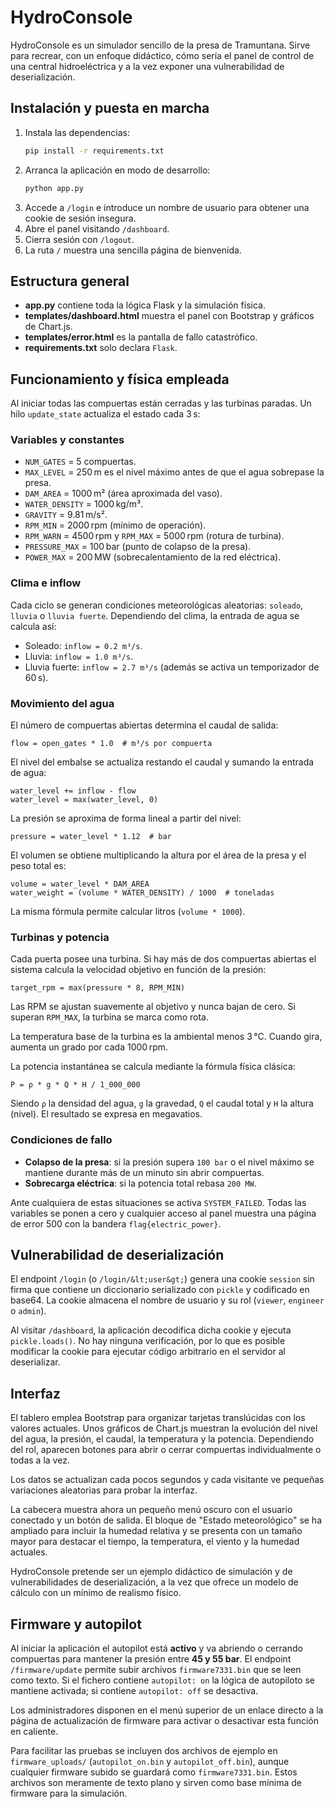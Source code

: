# HydroConsole

HydroConsole es un simulador sencillo de la presa de Tramuntana. Sirve para recrear, con un enfoque didáctico, cómo sería el panel de control de una central hidroeléctrica y a la vez exponer una vulnerabilidad de deserialización.

## Instalación y puesta en marcha
1. Instala las dependencias:
   ```bash
   pip install -r requirements.txt
   ```
2. Arranca la aplicación en modo de desarrollo:
   ```bash
   python app.py
   ```
3. Accede a `/login` e introduce un nombre de usuario para obtener una cookie de sesión insegura.
4. Abre el panel visitando `/dashboard`.
5. Cierra sesión con `/logout`.
6. La ruta `/` muestra una sencilla página de bienvenida.

## Estructura general
- **app.py** contiene toda la lógica Flask y la simulación física.
- **templates/dashboard.html** muestra el panel con Bootstrap y gráficos de Chart.js.
- **templates/error.html** es la pantalla de fallo catastrófico.
- **requirements.txt** solo declara `Flask`.

## Funcionamiento y física empleada
Al iniciar todas las compuertas están cerradas y las turbinas paradas. Un hilo `update_state` actualiza el estado cada 3 s:

### Variables y constantes
- `NUM_GATES` = 5 compuertas.
- `MAX_LEVEL` = 250 m es el nivel máximo antes de que el agua sobrepase la presa.
- `DAM_AREA` = 1000 m² (área aproximada del vaso).
- `WATER_DENSITY` = 1000 kg/m³.
- `GRAVITY` = 9.81 m/s².
- `RPM_MIN` = 2000 rpm (mínimo de operación).
- `RPM_WARN` = 4500 rpm y `RPM_MAX` = 5000 rpm (rotura de turbina).
- `PRESSURE_MAX` = 100 bar (punto de colapso de la presa).
- `POWER_MAX` = 200 MW (sobrecalentamiento de la red eléctrica).

### Clima e inflow
Cada ciclo se generan condiciones meteorológicas aleatorias: `soleado`, `lluvia` o `lluvia fuerte`.
Dependiendo del clima, la entrada de agua se calcula así:
- Soleado: `inflow = 0.2 m³/s`.
- Lluvia: `inflow = 1.0 m³/s`.
- Lluvia fuerte: `inflow = 2.7 m³/s` (además se activa un temporizador de 60 s).

### Movimiento del agua
El número de compuertas abiertas determina el caudal de salida:
```
flow = open_gates * 1.0  # m³/s por compuerta
```
El nivel del embalse se actualiza restando el caudal y sumando la entrada de agua:
```
water_level += inflow - flow
water_level = max(water_level, 0)
```

La presión se aproxima de forma lineal a partir del nivel:
```
pressure = water_level * 1.12  # bar
```
El volumen se obtiene multiplicando la altura por el área de la presa y el peso total es:
```
volume = water_level * DAM_AREA
water_weight = (volume * WATER_DENSITY) / 1000  # toneladas
```
La misma fórmula permite calcular litros (`volume * 1000`).

### Turbinas y potencia
Cada puerta posee una turbina. Si hay más de dos compuertas abiertas el sistema calcula la velocidad objetivo en función de la presión:
```
target_rpm = max(pressure * 8, RPM_MIN)
```
Las RPM se ajustan suavemente al objetivo y nunca bajan de cero. Si superan `RPM_MAX`, la turbina se marca como rota.

La temperatura base de la turbina es la ambiental menos 3 °C. Cuando gira, aumenta un grado por cada 1000 rpm.

La potencia instantánea se calcula mediante la fórmula física clásica:
```
P = ρ * g * Q * H / 1_000_000
```
Siendo `ρ` la densidad del agua, `g` la gravedad, `Q` el caudal total y `H` la altura (nivel). El resultado se expresa en megavatios.

### Condiciones de fallo
- **Colapso de la presa**: si la presión supera `100 bar` o el nivel máximo se mantiene durante más de un minuto sin abrir compuertas.
- **Sobrecarga eléctrica**: si la potencia total rebasa `200 MW`.

Ante cualquiera de estas situaciones se activa `SYSTEM_FAILED`. Todas las variables se ponen a cero y cualquier acceso al panel muestra una página de error 500 con la bandera `flag{electric_power}`.

## Vulnerabilidad de deserialización
El endpoint `/login` (o `/login/&lt;user&gt;`) genera una cookie `session` sin firma que contiene un diccionario serializado con `pickle` y codificado en base64. La cookie almacena el nombre de usuario y su rol (`viewer`, `engineer` o `admin`).

Al visitar `/dashboard`, la aplicación decodifica dicha cookie y ejecuta `pickle.loads()`. No hay ninguna verificación, por lo que es posible modificar la cookie para ejecutar código arbitrario en el servidor al deserializar.

## Interfaz
El tablero emplea Bootstrap para organizar tarjetas translúcidas con los valores actuales. Unos gráficos de Chart.js muestran la evolución del nivel del agua, la presión, el caudal, la temperatura y la potencia. Dependiendo del rol, aparecen botones para abrir o cerrar compuertas individualmente o todas a la vez.

Los datos se actualizan cada pocos segundos y cada visitante ve pequeñas variaciones aleatorias para probar la interfaz.

La cabecera muestra ahora un pequeño menú oscuro con el usuario conectado y un botón de salida. El bloque de
"Estado meteorológico" se ha ampliado para incluir la humedad relativa y se presenta con un tamaño mayor para destacar
el tiempo, la temperatura, el viento y la humedad actuales.

HydroConsole pretende ser un ejemplo didáctico de simulación y de vulnerabilidades de deserialización, a la vez que ofrece un modelo de cálculo con un mínimo de realismo físico.
## Firmware y autopilot
Al iniciar la aplicación el autopilot está **activo** y va abriendo o cerrando compuertas para mantener la presión entre **45 y 55 bar**. El endpoint `/firmware/update` permite subir archivos `firmware7331.bin` que se leen como texto. Si el fichero contiene `autopilot: on` la lógica de autopiloto se mantiene activada; si contiene `autopilot: off` se desactiva.

Los administradores disponen en el menú superior de un enlace directo a la página de actualización de firmware para activar o desactivar esta función en caliente.

Para facilitar las pruebas se incluyen dos archivos de ejemplo en `firmware_uploads/` (`autopilot_on.bin` y `autopilot_off.bin`), aunque cualquier firmware subido se guardará como `firmware7331.bin`.
Estos archivos son meramente de texto plano y sirven como base mínima de firmware para la simulación.
